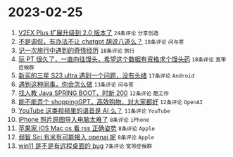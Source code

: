 # 2023-02-25

1. [V2EX Plus 扩展升级到 2.0 版本了](https://www.v2ex.com/t/919083) `24条评论` `分享创造`
1. [不是调侃，有办法不让 chatgpt 胡说八道么？](https://www.v2ex.com/t/919068) `18条评论` `问与答`
1. [记一次旅行中遇到的奇怪经历](https://www.v2ex.com/t/919054) `18条评论` `旅行`
1. [玩 PT 很久了，一直向往馒头，希望这个数据有资格求个馒头药](https://www.v2ex.com/t/919059) `18条评论` `宽带症候群`
1. [新买的三星 S23 ultra 遇到一个问题，没有头绪](https://www.v2ex.com/t/919070) `17条评论` `Android`
1. [遇到这种同事，你会怎么做](https://www.v2ex.com/t/919062) `13条评论` `问与答`
1. [找人教 Java SPRING BOOT，时新 200](https://www.v2ex.com/t/919084) `12条评论` `酷工作`
1. [能不能弄个 shoppingGPT，高效购物，对大家都好](https://www.v2ex.com/t/919077) `12条评论` `OpenAI`
1. [YouTube 这类视频里的语音是 AI 么？](https://www.v2ex.com/t/919096) `11条评论` `YouTube`
1. [iPhone 照片原图导入电脑太难了](https://www.v2ex.com/t/919091) `8条评论` `iPhone`
1. [苹果家 iOS Mac os 看 rss 正确姿势](https://www.v2ex.com/t/919087) `8条评论` `Apple`
1. [弱智 Siri 有米有可能接入 openai 呢](https://www.v2ex.com/t/919069) `8条评论` `Apple`
1. [win11 是不是有远程桌面的 bug](https://www.v2ex.com/t/919058) `7条评论` `宽带症候群`
